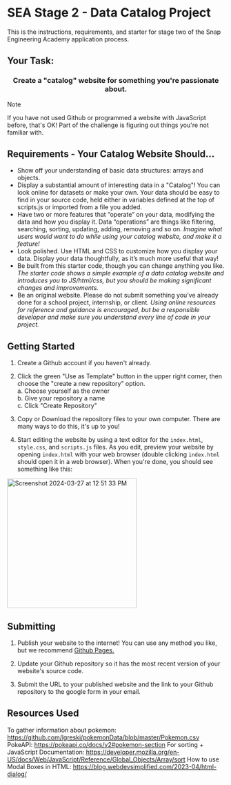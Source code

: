 # SEA Stage 2 - Data Catalog Project

This is the instructions, requirements, and starter for stage two of the Snap Engineering Academy application process.

## Your Task:

<h3 align="center">Create a "catalog" website for something you're passionate about.</h1>

> [!NOTE]
> If you have not used Github or programmed a website with JavaScript before, that's OK! Part of the challenge is figuring out things you're not familiar with.  

## Requirements - Your Catalog Website Should...

 - Show off your understanding of basic data structures: arrays and objects.  
 - Display a substantial amount of interesting data in a "Catalog"! You can look online for datasets or make your own. Your data should be easy to find in your source code, held either in variables defined at the top of scripts.js or imported from a file you added.  
 - Have two or more features that “operate” on your data, modifying the data and how you display it. Data “operations” are things like filtering, searching, sorting, updating, adding, removing and so on. *Imagine what users would want to do while using your catalog website, and make it a feature!*  
 - Look polished. Use HTML and CSS to customize how you display your data. Display your data thoughtfully, as it’s much more useful that way!  
 - Be built from this starter code, though you can change anything you like. *The starter code shows a simple example of a data catalog website and introduces you to JS/html/css, but you should be making significant changes and improvements.*  
 - Be an original website. Please do not submit something you’ve already done for a school project, internship, or client. *Using online resources for reference and guidance is encouraged, but be a responsible developer and make sure you understand every line of code in your project.*


## Getting Started

1. Create a Github account if you haven't already.

2. Click the green "Use as Template" button in the upper right corner, then choose the "create a new repository" option.  
  a. Choose yourself as the owner  
  b. Give your repository a name  
  c. Click "Create Repository"  

3. Copy or Download the repository files to your own computer. There are many ways to do this, it's up to you!

4. Start editing the website by using a text editor for the `index.html`, `style.css`, and `scripts.js` files. As you edit, preview your website by opening `index.html` with your web browser (double clicking `index.html` should open it in a web browser). When you're done, you should see something like this:

<img height="300" alt="Screenshot 2024-03-27 at 12 51 33 PM" src="https://github.com/Snap-Engineering-Academy-2023/rn_lab1/assets/7607483/fdd57236-50fe-48ca-956d-d9b4b12db038">

## Submitting

1. Publish your website to the internet! You can use any method you like, but we recommend [Github Pages.](https://docs.github.com/en/pages/getting-started-with-github-pages/creating-a-github-pages-site#creating-your-site)

2. Update your Github repository so it has the most recent version of your website's source code.

3. Submit the URL to your published website and the link to your Github repository to the google form in your email.

## Resources Used

To gather information about pokemon: https://github.com/lgreski/pokemonData/blob/master/Pokemon.csv
PokeAPI: https://pokeapi.co/docs/v2#pokemon-section
For sorting + JavaScript Documentation: https://developer.mozilla.org/en-US/docs/Web/JavaScript/Reference/Global_Objects/Array/sort
How to use Modal Boxes in HTML: https://blog.webdevsimplified.com/2023-04/html-dialog/


